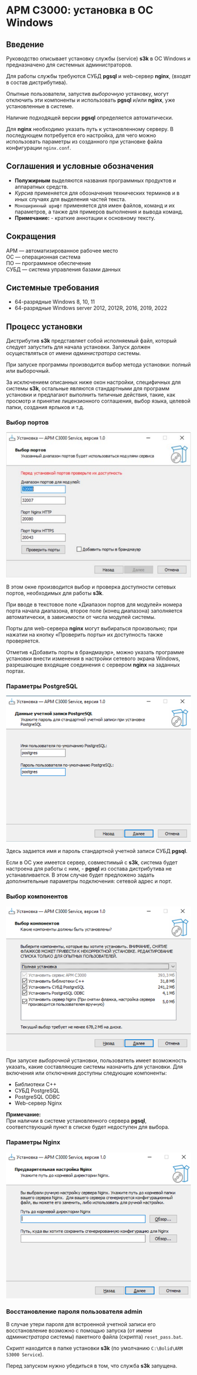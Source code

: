 # АРМ С3000: установка в ОС Windows



<!--
TODO Nginx => nginx

ORIG screens appearance order:
- typical install:
  - ports
  - pgsql
- advanced install:
  - comps
  - ports
  - pgsql
  - nginx
-->

<!--
NOTE:
- installer: pgsql 9.6
- installer: psqlODBC_x64: 13.02
- debian 12: pgsql 15.3
- 9.6 for win: not supported anymore
- s3k works OK with existing psql 16.0
- psql port: 5432 (/etc/services)
-->



## Введение

Руководство описывает установку службы (service) **s3k**
в ОС Windows и предназначено для системных администраторов.

Для работы службы требуются СУБД **pgsql** и web-сервер **nginx**,
(входят в состав дистрибутива).

Опытные пользователи, запустив *выборочную* установку,
могут отключить эти компоненты и использовать **pgsql**
и/или **nginx**, уже установленные в системе.

Наличие подходящей версии **pgsql** определяется автоматически.

Для **nginx** необходимо указать путь к установленному серверу.
В последующем потребуется его настройка, для чего можно использовать
параметры из созданного при установке файла конфигурации `nginx.conf`.



## Соглашения и условные обозначения

- **Полужирным** выделяются названия программных продуктов и аппаратных средств.
- *Курсив* применяется для обозначения технических терминов
  и в иных случаях для выделения частей текста.
- `Моноширинный шрифт` применяется для имен файлов, команд и их параметров,
  а также для примеров выполнения и вывода команд.
- **Примечание:** - краткие аннотации к основному тексту.



## Сокращения

АРМ — автоматизированное рабочее место<br />
ОС — операционная система<br />
ПО — программное обеспечение<br />
СУБД — система управления базами данных



## Системные требования

- 64-разрядные Windows 8, 10, 11
- 64-разрядные Windows server 2012, 2012R, 2016, 2019, 2022



## Процесс установки

Дистрибутив **s3k** представляет собой исполняемый файл,
который следует запустить для начала установки. Запуск должен
осуществляться от имени *администратора* системы.

При запуске программы производится выбор метода установки:
полный или выборочный.

За исключением описанных ниже окон настройки, специфичных
для системы **s3k**, остальные являются стандартными
для программ установки и предлагают выполнить типичные
действия, такие, как просмотр и принятие лицензионного
соглашения, выбор языка, целевой папки, создания ярлыков и т.д.



### Выбор портов

![ports](ss_win/ports.png 'ports')

В этом окне производится выбор и проверка доступности сетевых
портов, необходимых для работы **s3k**.

При вводе в текстовое поле «Диапазон портов для модулей» номера
порта начала диапазона, второе поле (конец диапазона) заполняется
автоматически, в зависимости от числа модулей системы.

Порты для web-сервера **nginx** могут выбираться произвольно; при
нажатии на кнопку «Проверить порты» их доступность также проверяется.

Отметив «Добавить порты в брандмауэр», можно указать программе
установки внести изменения в настройки сетевого экрана Windows,
разрешающие входящие соединения с сервером **nginx** на заданных
портах.



### Параметры PostgreSQL

![pgsql](ss_win/pgsql.png 'pgsql')

Здесь задается имя и пароль стандартной
учетной записи СУБД **pgsql**.

Если в ОС уже имеется сервер, совместимый с **s3k**,
система будет настроена для работы с ним, - **pgsql** из
состава дистрибутива не устанавливается. В этом случае будет
предложено задать дополнительные параметры подключения:
сетевой адрес и порт.



### Выбор компонентов

![comps](ss_win/comps.png 'comps')

При запуске *выборочной* установки, пользователь имеет возможность
указать, какие составляющие системы назначить для установки.
Для включения или отключения доступны следующие компоненты:
- Библиотеки C++
- СУБД PostgreSQL
- PostgreSQL ODBC
- Web-сервер Nginx

**Примечание:**<br />
При наличии в системе установленного сервера **pgsql**,
соответствующий пункт в списке будет недоступен для выбора.



### Параметры Nginx

![nginx](ss_win/nginx.png 'nginx')

<!--
Если **nginx** отсутствует среди выбранных компонентов,
...
потребуется указать путь к папке с установленным Nginx.
-->



### Восстановление пароля пользователя admin

В случае утери пароля для встроенной учетной записи
его восстановление возможно
с помощью запуска (от имени *администратора* системы)
пакетного файла (скрипта) `reset_pass.bat`.

Скрипт находится в папке установки **s3k**
(по умолчанию `C:\Bolid\ARM S3000 Service`).

Перед запуском нужно убедиться в том, что служба **s3k** запущена.

